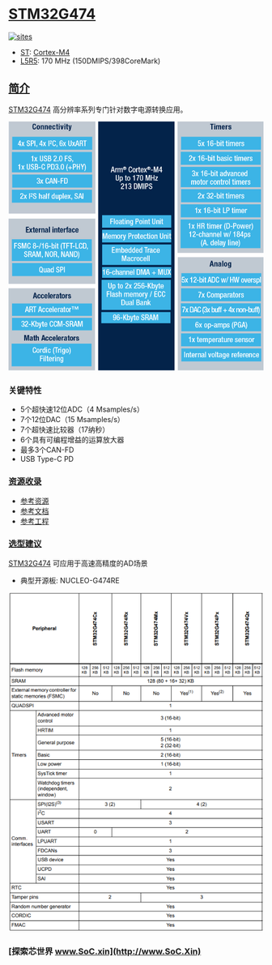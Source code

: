 ﻿# [STM32G474](https://github.com/SoCXin/STM32G474)

[![sites](http://182.61.61.133/link/resources/SoC.png)](http://www.SoC.Xin)

* [ST](https://www.st.com/zh/): [Cortex-M4](https://github.com/SoCXin/Cortex)
* [L5R5](https://github.com/SoCXin/Level): 170 MHz (150DMIPS/398CoreMark)

## [简介](https://github.com/SoCXin/STM32G474/wiki)

[STM32G474](https://github.com/SoCXin/STM32G474) 高分辨率系列专门针对数字电源转换应用。

[![sites](docs/STM32G474.png)](https://www.st.com/content/st_com/zh/products/microcontrollers-microprocessors/stm32-32-bit-arm-cortex-mcus/stm32-mainstream-mcus/stm32g4-series/stm32g4x4.html)

### 关键特性

* 5个超快速12位ADC（4 Msamples/s）
* 7个12位DAC（15 Msamples/s）
* 7个超快速比较器（17纳秒）
* 6个具有可编程增益的运算放大器
* 最多3个CAN-FD
* USB Type-C PD

### [资源收录](https://github.com/SoCXin)

* [参考资源](src/)
* [参考文档](docs/)
* [参考工程](project/)

### [选型建议](https://github.com/SoCXin)

[STM32G474](https://www.st.com/zh/microcontrollers-microprocessors/stm32f2x7.html) 可应用于高速高精度的AD场景

* 典型开源板: NUCLEO-G474RE

[![sites](docs/diff.png)](https://www.st.com/content/st_com/zh/products/microcontrollers-microprocessors/stm32-32-bit-arm-cortex-mcus/stm32-mainstream-mcus/stm32g4-series/stm32g4x4.html)

### [探索芯世界 www.SoC.xin](http://www.SoC.Xin)
